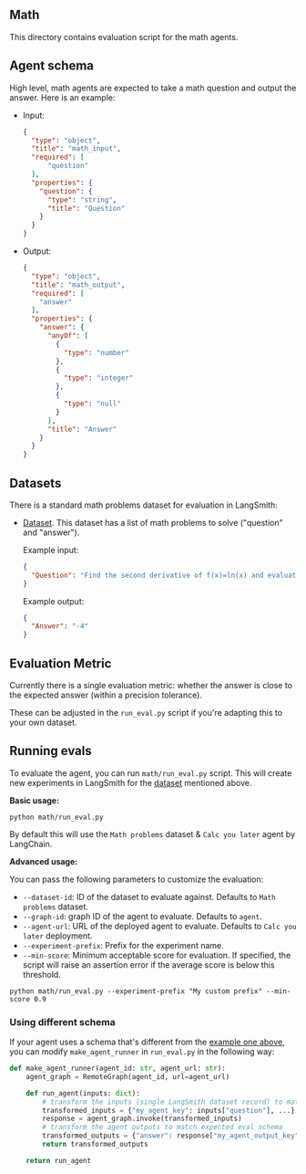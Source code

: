 ## Math

This directory contains evaluation script for the math agents.

## Agent schema

High level, math agents are expected to take a math question and output the answer. Here is an example:

- Input:

    ```json
    {
      "type": "object",
      "title": "math_input",
      "required": [
          "question"
      ],
      "properties": {
        "question": {
          "type": "string",
          "title": "Question"
        }
      }
    }
    ```

- Output:

    ```json
    {
      "type": "object",
      "title": "math_output",
      "required": [
        "answer"
      ],
      "properties": {
        "answer": {
          "anyOf": [
            {
              "type": "number"
            },
            {
              "type": "integer"
            },
            {
              "type": "null"
            }
          ],
          "title": "Answer"
        }
      }
    }
    ```


## Datasets

There is a standard math problems dataset for evaluation in LangSmith:

- [Dataset](https://smith.langchain.com/public/14f42e3e-4272-4609-8322-4beaff2f2eef/d). This dataset has a list of math problems to solve ("question" and "answer").

  Example input:
  ```json
  {
    "Question": "Find the second derivative of f(x)=ln(x) and evaluate it at x=0.5."
  }
  ```

  Example output:

  ```json
  {
    "Answer": "-4"
  }
  ```

## Evaluation Metric

Currently there is a single evaluation metric: whether the answer is close to the expected answer (within a precision tolerance).

These can be adjusted in the `run_eval.py` script if you're adapting this to your own dataset.

## Running evals

To evaluate the agent, you can run `math/run_eval.py` script. This will create new experiments in LangSmith for the [dataset](#datasets) mentioned above.

**Basic usage:**

```shell
python math/run_eval.py
```

By default this will use the `Math problems` dataset & `Calc you later` agent by LangChain.

**Advanced usage:**

You can pass the following parameters to customize the evaluation:

- `--dataset-id`: ID of the dataset to evaluate against. Defaults to `Math problems` dataset.
- `--graph-id`: graph ID of the agent to evaluate. Defaults to `agent`.
- `--agent-url`: URL of the deployed agent to evaluate. Defaults to `Calc you later` deployment.
- `--experiment-prefix`: Prefix for the experiment name.
- `--min-score`: Minimum acceptable score for evaluation. If specified, the script will raise an assertion error if the average score is below this threshold.

```shell
python math/run_eval.py --experiment-prefix "My custom prefix" --min-score 0.9
```

### Using different schema

If your agent uses a schema that's different from the [example one above](#agent-schema), you can modify `make_agent_runner` in `run_eval.py` in the following way:

```python
def make_agent_runner(agent_id: str, agent_url: str):
    agent_graph = RemoteGraph(agent_id, url=agent_url)

    def run_agent(inputs: dict):
        # transform the inputs (single LangSmith dataset record) to match the agent's schema
        transformed_inputs = {"my_agent_key": inputs["question"], ...}
        response = agent_graph.invoke(transformed_inputs)
        # transform the agent outputs to match expected eval schema
        transformed_outputs = {"answer": response["my_agent_output_key"]}
        return transformed_outputs

    return run_agent
```